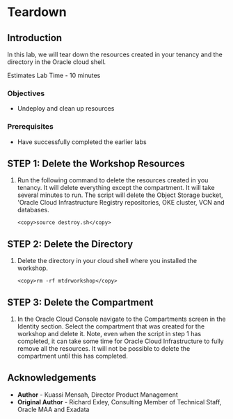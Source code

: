 # Teardown

## Introduction

In this lab, we will tear down the resources created in your tenancy and the directory in the Oracle cloud shell.

Estimates Lab Time - 10 minutes


### Objectives

* Undeploy and clean up resources 

### Prerequisites

* Have successfully completed the earlier labs

## **STEP 1**: Delete the Workshop Resources

1. Run the following command to delete the resources created in you tenancy. It will delete everything except the compartment. It will take several minutes to run. The script will delete the Object Storage bucket,  'Oracle Cloud Infrastructure Registry  repositories, OKE cluster, VCN and databases.

    ```
    <copy>source destroy.sh</copy>
    ```

## **STEP 2**: Delete the Directory

1. Delete the directory in your cloud shell where you installed the workshop.

    ```
    <copy>rm -rf mtdrworkshop</copy>
    ```

## **STEP 3**: Delete the Compartment

1. In the Oracle Cloud Console navigate to the Compartments screen in the Identity section. Select the compartment that was created for the workshop and delete it. Note, even when the script in step 1 has completed, it can take some time for Oracle Cloud Infrastructure to fully remove all the resources. It will not be possible to delete the compartment until this has completed.

## Acknowledgements

* **Author** - Kuassi Mensah, Director Product Management
* **Original Author** - Richard Exley, Consulting Member of Technical Staff, Oracle MAA and Exadata


